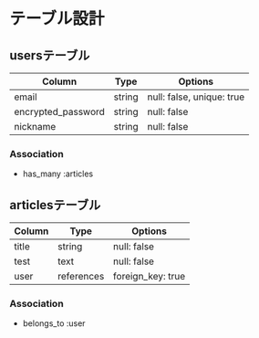 # テーブル設計

## usersテーブル

| Column                | Type    | Options                   |
|-----------------------|---------|---------------------------|
| email                 | string  | null: false, unique: true |
| encrypted_password    | string  | null: false               |
| nickname              | string  | null: false               |

### Association

- has_many :articles

## articlesテーブル

| Column                | Type       | Options           |
|-----------------------|------------|-------------------|
| title                 | string     | null: false       |
| test                  | text       | null: false       |
| user                  | references | foreign_key: true |

### Association

- belongs_to :user
